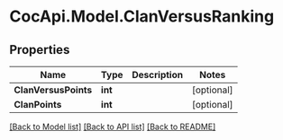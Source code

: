 # CocApi.Model.ClanVersusRanking

## Properties

Name | Type | Description | Notes
------------ | ------------- | ------------- | -------------
**ClanVersusPoints** | **int** |  | [optional] 
**ClanPoints** | **int** |  | [optional] 

[[Back to Model list]](../README.md#documentation-for-models) [[Back to API list]](../README.md#documentation-for-api-endpoints) [[Back to README]](../README.md)


